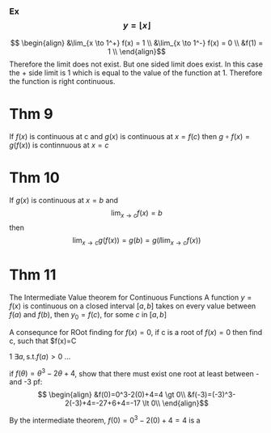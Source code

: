 ### Ex $$y=\lfloor x\rfloor$$

$$ \begin{align}
&\lim_{x \to 1^+} f(x) = 1 \\
&\lim_{x \to 1^-} f(x) = 0 \\
&f(1) = 1 \\
\end{align}$$
Therefore the limit does not exist.  But one sided limit does exist. In this case the + side limit is 1 which is equal to the value of the function at 1. Therefore the function is right continuous. 

# Thm 9
If $f(x)$ is continuous at c and $g(x)$ is continuous at $x=f(c)$ then $g\circ f(x) = g(f(x))$ is continnuous at $x=c$
# Thm 10
If $g(x)$ is continuous at $x=b$ and 
$$\lim_{x\to c}f(x) = b$$
then $$\lim_{x\to c}g(f(x)) = g(b) = g(l\lim_{x\to c}f(x))$$
# Thm 11
The Intermediate Value theorem for Continuous Functions
A function $y=f(x)$ is continuous on a closed interval $[a,b]$ takes on every value between $f(a)$ and $f(b)$, then $y_0 = f(c)$, for some $c$ in $[a,b]$

A consequnce for ROot finding for $f(x)=0$, if c is a root of $f(x)=0$ then find c, such that $f(x)=C

1 $\exists a, \text{s.t.} f(a)>0$
...

if $f(\theta)=\theta^3 -2\theta+4$, show that there must exist one root at least between - and -3
pf: 
$$ \begin{align}
&f(0)=0^3-2(0)+4=4 \gt 0\\
&f(-3)=(-3)^3-2(-3)+4=-27+6+4=-17 \lt 0\\
\end{align}$$

By the intermediate theorem, $f(0)=0^3 -2(0)+4=4$ is a 







